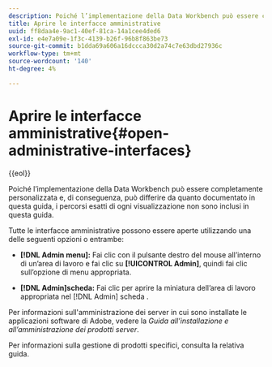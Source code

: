```yaml
---
description: Poiché l’implementazione della Data Workbench può essere completamente personalizzata e, di conseguenza, può differire da quanto documentato in questa guida, i percorsi esatti di ogni visualizzazione non sono inclusi in questa guida.
title: Aprire le interfacce amministrative
uuid: ff8daa4e-9ac1-40ef-81ca-14a1cee4ded6
exl-id: e4e7a09e-1f3c-4139-b26f-96b8f863be73
source-git-commit: b1dda69a606a16dccca30d2a74c7e63dbd27936c
workflow-type: tm+mt
source-wordcount: '140'
ht-degree: 4%

---
```


# Aprire le interfacce amministrative{#open-administrative-interfaces}

{{eol}}

Poiché l’implementazione della Data Workbench può essere completamente personalizzata e, di conseguenza, può differire da quanto documentato in questa guida, i percorsi esatti di ogni visualizzazione non sono inclusi in questa guida.

Tutte le interfacce amministrative possono essere aperte utilizzando una delle seguenti opzioni o entrambe:

* **[!DNL Admin menu]:** Fai clic con il pulsante destro del mouse all’interno di un’area di lavoro e fai clic su **[!UICONTROL Admin]**, quindi fai clic sull’opzione di menu appropriata.

* **[!DNL Admin]scheda:** Fai clic per aprire la miniatura dell’area di lavoro appropriata nel [!DNL Admin] scheda .

Per informazioni sull&#39;amministrazione dei server in cui sono installate le applicazioni software di Adobe, vedere la *Guida all’installazione e all’amministrazione dei prodotti server*.

Per informazioni sulla gestione di prodotti specifici, consulta la relativa guida.
